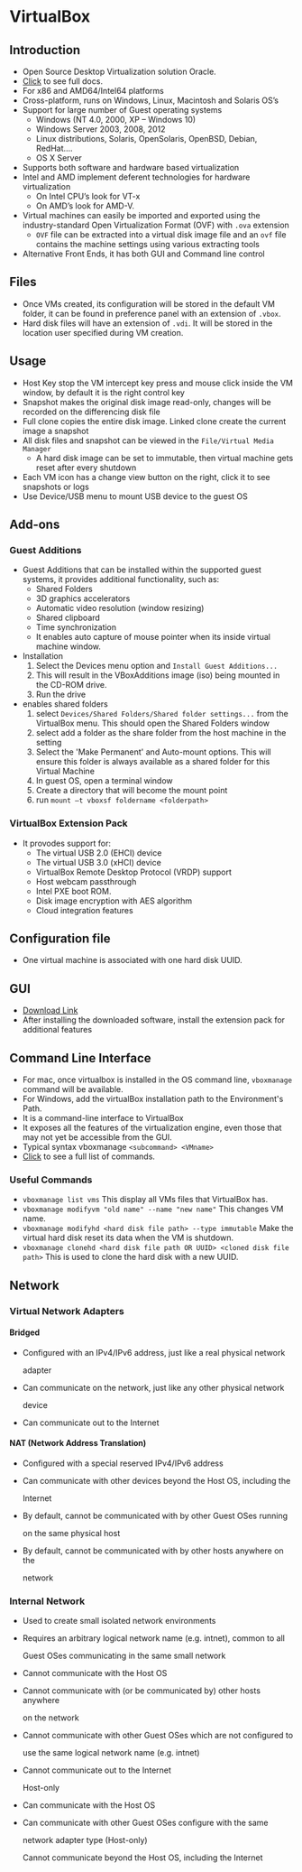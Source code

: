 # VirtualBox

## Introduction

* Open Source Desktop Virtualization solution Oracle.
* [Click](https://www.virtualbox.org/wiki/Documentation) to see full docs.
* For x86 and AMD64/Intel64 platforms
* Cross-platform, runs on Windows, Linux, Macintosh and Solaris OS’s
* Support for large number of Guest operating systems
  * Windows \(NT 4.0, 2000, XP – Windows 10\)
  * Windows Server 2003, 2008, 2012
  * Linux distributions, Solaris, OpenSolaris, OpenBSD, Debian, RedHat….
  * OS X Server
* Supports both software and hardware based virtualization
* Intel and AMD implement deferent technologies for hardware virtualization
  * On Intel CPU’s look for VT-x
  * On AMD’s look for AMD-V.
* Virtual machines can easily be imported and exported using the industry-standard Open Virtualization Format \(OVF\) with `.ova` extension
  * `OVF` file can be extracted into a virtual disk image file and an `ovf` file contains the machine settings using various extracting tools
* Alternative Front Ends, it has both GUI and Command line control

## Files

* Once VMs created, its configuration will be stored in the default VM folder, it can be found in preference panel with an extension of `.vbox`.
* Hard disk files will have an extension of `.vdi`. It will be stored in the location user specified during VM creation.

## Usage

* Host Key stop the VM intercept key press and mouse click inside the VM window, by default it is the right control key
* Snapshot makes the original disk image read-only, changes will be recorded on the differencing disk file
* Full clone copies the entire disk image. Linked clone create the current image a snapshot
* All disk files and snapshot can be viewed in the `File/Virtual Media Manager`
  * A hard disk image can be set to immutable, then virtual machine gets reset after every shutdown
* Each VM icon has a change view button on the right, click it to see snapshots or logs
* Use Device/USB menu to mount USB device to the guest OS

## Add-ons

### Guest Additions

* Guest Additions that can be installed within the supported guest systems, it provides additional functionality, such as:
  * Shared Folders
  * 3D graphics accelerators
  * Automatic video resolution \(window resizing\)
  * Shared clipboard
  * Time synchronization
  * It enables auto capture of mouse pointer when its inside virtual machine window.
* Installation
  1. Select the Devices menu option and `Install Guest Additions...`
  2. This will result in the VBoxAdditions image \(iso\) being mounted in the CD-ROM drive.
  3. Run the drive
* enables shared folders
  1. select `Devices/Shared Folders/Shared folder settings...` from the VirtualBox menu. This should open the Shared Folders window
  2. select add a folder as the share folder from the host machine in the setting
  3. Select the 'Make Permanent' and Auto-mount options. This will ensure this folder is always available as a shared folder for this Virtual Machine
  4. In guest OS, open a terminal window
  5. Create a directory that will become the mount point
  6. run `mount –t vboxsf foldername <folderpath>`

### VirtualBox Extension Pack

* It provodes support for:
  * The virtual USB 2.0 \(EHCI\) device
  * The virtual USB 3.0 \(xHCI\) device
  * VirtualBox Remote Desktop Protocol \(VRDP\) support
  * Host webcam passthrough
  * Intel PXE boot ROM.
  * Disk image encryption with AES algorithm
  * Cloud integration features

## Configuration file

* One virtual machine is associated with one hard disk UUID.

## GUI

* [Download Link](https://www.virtualbox.org/wiki/Downloads)
* After installing the downloaded software, install the extension pack for additional features

## Command Line Interface

* For mac, once virtualbox is installed in the OS command line, `vboxmanage` command will be available.
* For Windows, add the virtualBox installation path to the Environment's Path.
* It is a command-line interface to VirtualBox
* It exposes all the features of the virtualization engine, even those that may not yet be accessible from the GUI.
* Typical syntax vboxmanage `<subcommand> <VMname>`
* [Click](https://www.virtualbox.org/manual/UserManual.html#vboxmanage-intro) to see a full list of commands.

### Useful Commands

* `vboxmanage list vms` This display all VMs files that VirtualBox has.
* `vboxmanage modifyvm "old name" --name "new name"` This changes VM name.
* `vboxmanage modifyhd <hard disk file path> --type immutable` Make the virtual hard disk reset its data when the VM is shutdown.
* `vboxmanage clonehd <hard disk file path OR UUID> <cloned disk file path>` This is used to clone the hard disk with a new UUID.

## Network

### Virtual Network Adapters

#### Bridged

* Configured with an IPv4/IPv6 address, just like a real physical network

  adapter

* Can communicate on the network, just like any other physical network

  device

* Can communicate out to the Internet

#### NAT \(Network Address Translation\)

* Configured with a special reserved IPv4/IPv6 address
* Can communicate with other devices beyond the Host OS, including the

  Internet

* By default, cannot be communicated with by other Guest OSes running

  on the same physical host

* By default, cannot be communicated with by other hosts anywhere on the

  network

### Internal Network

* Used to create small isolated network environments
* Requires an arbitrary logical network name \(e.g. intnet\), common to all

  Guest OSes communicating in the same small network

* Cannot communicate with the Host OS
* Cannot communicate with \(or be communicated by\) other hosts anywhere

  on the network

* Cannot communicate with other Guest OSes which are not configured to

  use the same logical network name \(e.g. intnet\)

* Cannot communicate out to the Internet

  Host-only

* Can communicate with the Host OS
* Can communicate with other Guest OSes configure with the same

  network adapter type \(Host-only\)

  Cannot communicate beyond the Host OS, including the Internet

